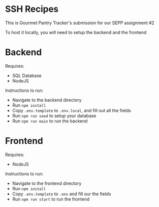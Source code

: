 # SSH Recipes

This is Gourmet Pantry Tracker's submission for our SEPP assignment #2

To host it locally, you will need to setup the backend and the frontend

# Backend

Requires:
- SQL Database
- NodeJS

Instructions to run:
- Navigate to the backend directory
- Run `npm install`
- Copy `.env.template` to `.env.local`, and fill out all the fields
- Run `npm run seed` to setup your database
- Run `npm run main` to run the backend

# Frontend

Requires:
- NodeJS

Instructions to run:
- Navigate to the frontend directory
- Run `npm install`
- Copy `.env.template` to `.env` and fill our the fields
- Run `npm run start` to run the frontend
